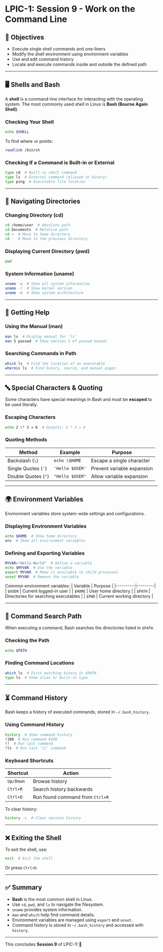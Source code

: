 # LPIC-1: Session 9 - Work on the Command Line

## 📌 Objectives
- Execute single shell commands and one-liners
- Modify the shell environment using environment variables
- Use and edit command history
- Locate and execute commands inside and outside the defined path

---

## 🖥️ Shells and Bash
A **shell** is a command-line interface for interacting with the operating system. The most commonly used shell in Linux is **Bash (Bourne Again Shell)**.

### **Checking Your Shell**
```bash
echo $SHELL
```

To find where `sh` points:
```bash
readlink /bin/sh
```

### **Checking If a Command is Built-in or External**
```bash
type cd  # Built-in shell command
type ls  # External command (aliased or binary)
type ping  # Executable file location
```

---

## 📂 Navigating Directories
### **Changing Directory (cd)**
```bash
cd /home/user  # Absolute path
cd Documents  # Relative path
cd ~  # Move to home directory
cd -  # Move to the previous directory
```

### **Displaying Current Directory (pwd)**
```bash
pwd
```

### **System Information (uname)**
```bash
uname -a  # Show all system information
uname -r  # Show kernel version
uname -m  # Show system architecture
```

---

## 📖 Getting Help
### **Using the Manual (man)**
```bash
man ls  # Display manual for 'ls'
man 5 passwd  # Show section 5 of passwd manual
```

### **Searching Commands in Path**
```bash
which ls  # Find the location of an executable
whereis ls  # Find binary, source, and manual pages
```

---

## 🔤 Special Characters & Quoting
Some characters have special meanings in Bash and must be **escaped** to be used literally.

### **Escaping Characters**
```bash
echo 2 \* 3 = 6  # Outputs: 2 * 3 = 6
```
### **Quoting Methods**
| Method | Example | Purpose |
|--------|---------|---------|
| Backslash (`\`) | `echo \$HOME` | Escape a single character |
| Single Quotes (`'`) | `'Hello $USER'` | Prevent variable expansion |
| Double Quotes (`"`) | `"Hello $USER"` | Allow variable expansion |

---

## 🌍 Environment Variables
Environment variables store system-wide settings and configurations.

### **Displaying Environment Variables**
```bash
echo $HOME  # Show home directory
env  # Show all environment variables
```

### **Defining and Exporting Variables**
```bash
MYVAR="Hello World"  # Define a variable
echo $MYVAR  # Use the variable
export MYVAR  # Make it available to child processes
unset MYVAR  # Remove the variable
```

Common environment variables:
| Variable | Purpose |
|----------|---------|
| `$USER` | Current logged-in user |
| `$HOME` | User home directory |
| `$PATH` | Directories for searching executables |
| `$PWD` | Current working directory |

---

## 🔎 Command Search Path
When executing a command, Bash searches the directories listed in `$PATH`.

### **Checking the Path**
```bash
echo $PATH
```
### **Finding Command Locations**
```bash
which ls  # First matching binary in $PATH
type ls  # Show alias or built-in type
```

---

## ⏳ Command History
Bash keeps a history of executed commands, stored in `~/.bash_history`.

### **Using Command History**
```bash
history  # Show command history
!100  # Run command #100
!!  # Run last command
!ls  # Run last 'ls' command
```

### **Keyboard Shortcuts**
| Shortcut | Action |
|----------|--------|
| `Up/Down` | Browse history |
| `Ctrl+R` | Search history backwards |
| `Ctrl+O` | Run found command from `Ctrl+R` |

To clear history:
```bash
history -c  # Clear session history
```

---

## ❌ Exiting the Shell
To exit the shell, use:
```bash
exit  # Exit the shell
```
Or press `Ctrl+D`.

---

## ✅ Summary
- **Bash** is the most common shell in Linux.
- Use `cd`, `pwd`, and `ls` to navigate the filesystem.
- `uname` provides system information.
- `man` and `which` help find command details.
- Environment variables are managed using `export` and `unset`.
- Command history is stored in `~/.bash_history` and accessed with `history`.

---

This concludes **Session 9** of LPIC-1! 🚀
